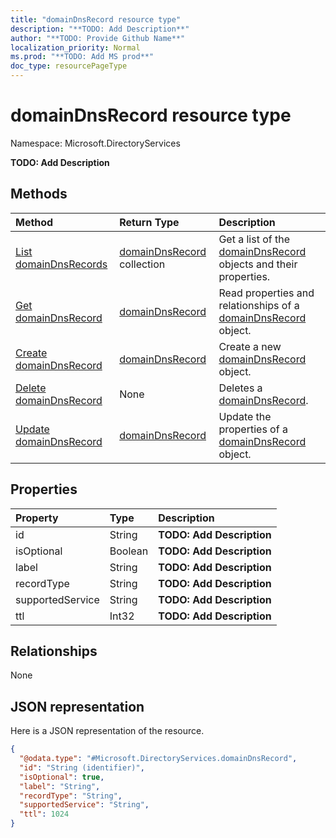 ```yaml
---
title: "domainDnsRecord resource type"
description: "**TODO: Add Description**"
author: "**TODO: Provide Github Name**"
localization_priority: Normal
ms.prod: "**TODO: Add MS prod**"
doc_type: resourcePageType
---
```


# domainDnsRecord resource type


Namespace: Microsoft.DirectoryServices

**TODO: Add Description**

## Methods
|Method|Return Type|Description|
|:---|:---|:---|
|[List domainDnsRecords](../api/microsoft.directoryservices-domaindnsrecord-list.md)|[domainDnsRecord](../resources/microsoft.directoryservices-domaindnsrecord.md) collection|Get a list of the [domainDnsRecord](../resources/domaindnsrecord.md) objects and their properties.|
|[Get domainDnsRecord](../api/microsoft.directoryservices-domaindnsrecord-get.md)|[domainDnsRecord](../resources/microsoft.directoryservices-domaindnsrecord.md)|Read properties and relationships of a [domainDnsRecord](../resources/microsoft.directoryservices-domaindnsrecord.md) object.|
|[Create domainDnsRecord](../api/microsoft.directoryservices-domaindnsrecord-post-domaindnsrecords.md)|[domainDnsRecord](../resources/microsoft.directoryservices-domaindnsrecord.md)|Create a new [domainDnsRecord](../resources/microsoft.directoryservices-domaindnsrecord.md) object.|
|[Delete domainDnsRecord](../api/microsoft.directoryservices-domaindnsrecord-delete.md)|None|Deletes a [domainDnsRecord](../resources/microsoft.directoryservices-domaindnsrecord.md).|
|[Update domainDnsRecord](../api/microsoft.directoryservices-domaindnsrecord-update.md)|[domainDnsRecord](../resources/microsoft.directoryservices-domaindnsrecord.md)|Update the properties of a [domainDnsRecord](../resources/microsoft.directoryservices-domaindnsrecord.md) object.|

## Properties
|Property|Type|Description|
|:---|:---|:---|
|id|String|**TODO: Add Description**|
|isOptional|Boolean|**TODO: Add Description**|
|label|String|**TODO: Add Description**|
|recordType|String|**TODO: Add Description**|
|supportedService|String|**TODO: Add Description**|
|ttl|Int32|**TODO: Add Description**|

## Relationships
None

## JSON representation
Here is a JSON representation of the resource.
<!-- {
  "blockType": "resource",
  "keyProperty": "id",
  "@odata.type": "Microsoft.DirectoryServices.domainDnsRecord",
  "baseType": "",
  "openType": false
}
-->
``` json
{
  "@odata.type": "#Microsoft.DirectoryServices.domainDnsRecord",
  "id": "String (identifier)",
  "isOptional": true,
  "label": "String",
  "recordType": "String",
  "supportedService": "String",
  "ttl": 1024
}
```

